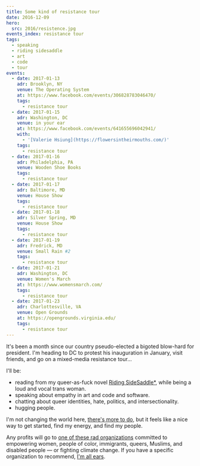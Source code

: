```yaml
---
title: Some kind of resistance tour
date: 2016-12-09
hero:
  src: 2016/resistence.jpg
events_index: resistance tour
tags:
  - speaking
  - riding sidesaddle
  - art
  - code
  - tour
events:
  - date: 2017-01-13
    adr: Brooklyn, NY
    venue: The Operating System
    at: https://www.facebook.com/events/306828783046470/
    tags:
      - resistance tour
  - date: 2017-01-15
    adr: Washington, DC
    venue: in your ear
    at: https://www.facebook.com/events/641655696042941/
    with:
      - '[Valerie Hsiung](https://flowersintheirmouths.com/)'
    tags:
      - resistance tour
  - date: 2017-01-16
    adr: Philadelphia, PA
    venue: Wooden Shoe Books
    tags:
      - resistance tour
  - date: 2017-01-17
    adr: Baltimore, MD
    venue: House Show
    tags:
      - resistance tour
  - date: 2017-01-18
    adr: Silver Spring, MD
    venue: House Show
    tags:
      - resistance tour
  - date: 2017-01-19
    adr: Fredrick, MD
    venue: Small Rain #2
    tags:
      - resistance tour
  - date: 2017-01-21
    adr: Washington, DC
    venue: Women's March
    at: https://www.womensmarch.com/
    tags:
      - resistance tour
  - date: 2017-01-23
    adr: Charlottesville, VA
    venue: Open Grounds
    at: https://opengrounds.virginia.edu/
    tags:
      - resistance tour
---
```


It's been a month
since our country pseudo-elected
a bigoted blow-hard for president.
I'm heading to DC to protest his inauguration in January,
visit friends,
and go on a mixed-media resistance tour...

<!-- intro -->

I'll be:

- reading from my queer-as-fuck novel [Riding SideSaddle*][sidesaddle],
  while being a loud and vocal trans woman.
- speaking about empathy
  in art and code and software.
- chatting about queer identities,
  hate, politics, and intersectionality.
- hugging people.

I'm not changing the world here,
[there's more to do][todo],
but it feels like a nice way to get started,
find my energy,
and find my people.

[sidesaddle]: /books/sidesaddle/
[todo]: /2017/01/01/2017/

Any profits will go to
[one of these rad organizations](https://togetherlist.com/)
committed to empowering
women, people of color, immigrants, queers, Muslims, and disabled people —
or fighting climate change.
If you have a specific organization to recommend,
[I'm all ears](/contact/).
